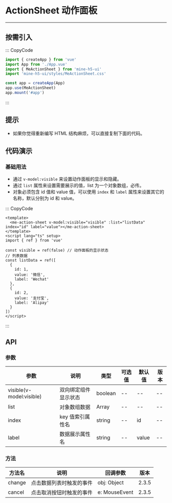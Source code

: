 # ActionSheet 动作面板

---

## 按需引入

::: CopyCode

```js
import { createApp } from 'vue'
import App from './App.vue'
import { MeActionSheet } from 'mine-h5-ui'
import 'mine-h5-ui/styles/MeActionSheet.css'

const app = createApp(App)
app.use(MeActionSheet)
app.mount('#app')
```

:::

## 提示

- 如果你觉得重新编写 HTML 结构麻烦，可以直接复制下面的代码。

## 代码演示

### 基础用法

- 通过 `v-model:visible` 来设置动作面板的显示和隐藏。
- 通过 `list` 属性来设置需要展示的值，list 为一个对象数组，必传。
- 对象必须包含 id 值和 value 值，可以使用 `index` 和 `label` 属性来设置其它的名称，默认分别为 id 和 value。

::: CopyCode

```vue
<template>
  <me-action-sheet v-model:visible="visible" :list="listData" index="id" label="value"></me-action-sheet>
</template>
<script lang="ts" setup>
import { ref } from 'vue'

const visible = ref(false) // 动作面板的显示状态
// 列表数据
const listData = ref([
  {
    id: 1,
    value: '微信',
    label: 'Wechat'
  },
  {
    id: 2,
    value: '支付宝',
    label: 'Alipay'
  }
])
</script>
```

:::

## API

### 参数

| 参数                     | 说明                 | 类型    | 可选值 | 默认值 | 版本 |
| ------------------------ | -------------------- | ------- | ------ | ------ | ---- |
| visible(v-model:visible) | 双向绑定组件显示状态 | boolean | --     | --     | --   |
| list                     | 对象数组数据         | Array   | --     | --     | --   |
| index                    | key 值索引属性名     | string  | --     | id     | --   |
| label                    | 数据展示属性名       | string  | --     | value  | --   |

### 方法

| 方法名 | 说明                     | 回调参数      | 版本  |
| ------ | ------------------------ | ------------- | ----- |
| change | 点击数据列表时触发的事件 | obj: Object   | 2.3.5 |
| cancel | 点击取消按钮时触发的事件 | e: MouseEvent | 2.3.5 |
